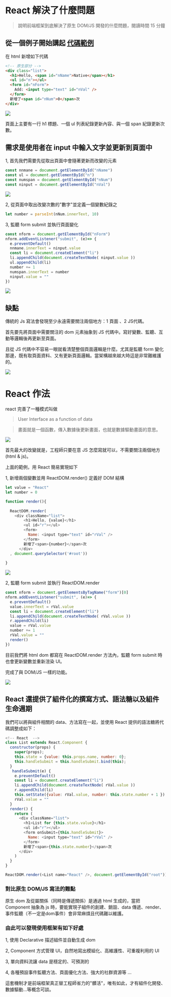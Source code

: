 # React 解決了什麼問題

> 說明前端框架到底解決了原生 DOM/JS 開發的什麼問題，閱讀時間 15 分鐘

## 從一個例子開始講起 [代碼範例](https://codepen.io/JohnKeng/pen/YzraJKz)

在 html 新增如下代碼
```html
<!-- 原生部分 -->
<div class="list">
  <h1>Hello, <span id="nName">Native</span></h1>
  <ul id="n"></ul>
  <form id="nForm">
    Add: <input type="text" id="nVal" />
  </form>
  新增了<span id="nNum">0</span>次
</div>
```
![](./md-img/1.png)

頁面上主要有一行 h1 標題、一個 ul 列表紀錄更新內容、與一個 span 紀錄更新次數。

## 需求是使用者在 input 中輸入文字並更新到頁面中

1, 首先我們需要先從取出頁面中會隨著更新而改變的元素
```js
const nnmane = document.getElementById("nName")
const ul = document.getElementById("n")
const numspan = document.getElementById("nNum")
const ninput = document.getElementById("nVal")
```
![](./md-img/2.png)

2, 從頁面中取出改變次數的"數字"並定義一個變數紀錄之
```js
let number = parseInt(nNum.innerText, 10)
```

3, 監聽 form submit 並執行頁面變化

```js
const nform = document.getElementById("nForm")
nform.addEventListener("submit", (e)=> {
  e.preventDefault()
  nnmane.innerText = ninput.value
  const li = document.createElement("li")
  li.appendChild(document.createTextNode( ninput.value ))
  ul.appendChild(li)
  number += 1
  numspan.innerText = number
  ninput.value = ""
})
```
![](./md-img/3.png)


## 缺點

傳統的 Js 寫法會發現至少永遠需要關注兩個地方：1 頁面 、2 JS代碼。

首先要先將頁面中需要關注的 dom 元素抽象到 JS 代碼中。寫好變數、監聽、互動等邏輯後再更新至頁面。

且從 JS 代碼中不容易一眼就看清楚整個頁面邏輯是什麼。尤其是監聽 form 變化那邊，既有取頁面資料、又有更新頁面邏輯。當架構越來越大時這是非常難維護的。

![](./md-img/4.png)

# React 作法

react 完善了一種模式叫做
> User Interface as a function of data

> 畫面就是一個函數，傳入數據後更新畫面，也就是數據驅動畫面的意思。

![](./md-img/5.png)

首先最大的改變就是，工程師只要在意 JS 怎麼寫就可以，不需要關注兩個地方(html & js)。


上面的範例，用 React 簡易實現如下

1, 新增兩個變數並用 ReactDOM.render() 定義好 DOM 結構

```js
let value = "React" 
let number = 0

function render(){
   
  ReactDOM.render(
    <div className="list">
        <h1>Hello, {value}</h1>
        <ul id="r"></ul>
        <form>
          Name: <input type="text" id="rVal" />
        </form>
        新增了<span>{number}</span>次
      </div>
  , document.querySelector('#root'))
  
}
```
![](./md-img/6.png)

2, 監聽 form submit 並執行 ReactDOM.render
```js
const nform = document.getElementsByTagName("form")[0]
nform.addEventListener("submit", (e)=> {
  e.preventDefault()
  value.innerText = rVal.value
  const li = document.createElement("li")
  li.appendChild(document.createTextNode( rVal.value ))
  r.appendChild(li)
  value = rVal.value
  number += 1
  rVal.value = ""
  render()
})
```
目前我們將 html dom 都寫在 ReactDOM.render 方法內，監聽 form submit 時也會更新變數並重新渲染 UI。

完成了與 DOM/JS 一樣的功能。

![](./md-img/7.png)

## React 還提供了組件化的撰寫方式、語法糖以及組件生命週期

我們可以將與組件相關的 data、方法寫在一起，並使用 React 提供的語法糖將代碼調整成如下：

```js
<!-- React  -->
class List extends React.Component {
  constructor(props) {
    super(props);
    this.state = {value: this.props.name, number: 0};
    this.handleSubmit = this.handleSubmit.bind(this);
  }
   handleSubmit(e) {
    e.preventDefault()
    const li = document.createElement("li")
    li.appendChild(document.createTextNode( rVal.value ))
    r.appendChild(li)
    this.setState({value: rVal.value, number: this.state.number + 1 })
    rVal.value = ""
  }
  render() {
    return (
      <div className="list">
        <h1>List for {this.state.value}</h1>
        <ul id="r"></ul>
        <form onSubmit={this.handleSubmit}>
          Name: <input type="text" id="rVal" />
        </form>
        新增了<span>{this.state.number}</span>次
      </div>
    )
  }
}

ReactDOM.render(<List name="React" />, document.getElementById("root"))
```

### 對比原生 DOM/JS 寫法的難點

原生 dom 及從屬關係（同時是傳遞關係）是通過 html 生成的，當把 Component 抽象為 js 時，要能實現子組件的創建、銷毀、data 傳遞、render、事件監聽（不一定是dom事件）會非常麻煩且代碼難以維護。


### 由此可以發現使用框架有如下好處

1, 使用 Declarative 描述組件並自動生成 dom

2, Component 方式管理 UI，自然地寫出模組化、高維護性、可重複利用的 UI

3, 單向資料流讓 data 是穩定的、可預測的

4, 各種預設事件監聽方法、頁面優化方法、強大的社群資源等 ...

這套機制才是前端框架真正替工程師省力的"髒活"，唯有如此，才有組件化開發、數據驅動...等概念可談。
